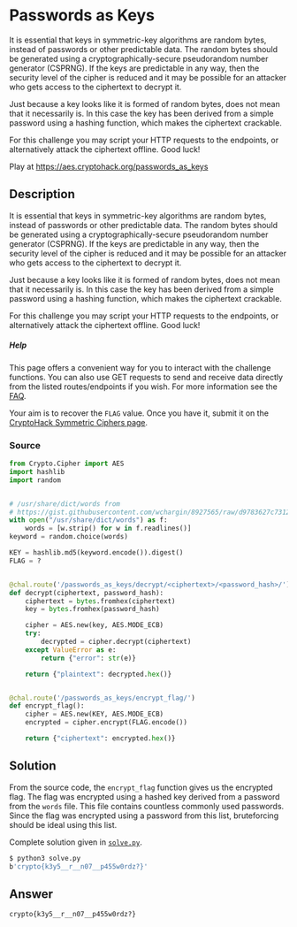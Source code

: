 # Passwords as Keys

It is essential that keys in symmetric-key algorithms are random bytes, instead of passwords or other predictable data. The random bytes should be generated using a cryptographically-secure pseudorandom number generator (CSPRNG). If the keys are predictable in any way, then the security level of the cipher is reduced and it may be possible for an attacker who gets access to the ciphertext to decrypt it.  

Just because a key looks like it is formed of random bytes, does not mean that it necessarily is. In this case the key has been derived from a simple password using a hashing function, which makes the ciphertext crackable.  

For this challenge you may script your HTTP requests to the endpoints, or alternatively attack the ciphertext offline. Good luck!  

Play at https://aes.cryptohack.org/passwords_as_keys

## Description

It is essential that keys in symmetric-key algorithms are random bytes, instead of passwords or other predictable data. The random bytes should be generated using a cryptographically-secure pseudorandom number generator (CSPRNG). If the keys are predictable in any way, then the security level of the cipher is reduced and it may be possible for an attacker who gets access to the ciphertext to decrypt it.  

Just because a key looks like it is formed of random bytes, does not mean that it necessarily is. In this case the key has been derived from a simple password using a hashing function, which makes the ciphertext crackable.  

For this challenge you may script your HTTP requests to the endpoints, or alternatively attack the ciphertext offline. Good luck!

##### Help

This page offers a convenient way for you to interact with the challenge functions. You can also use GET requests to send and receive data directly from the listed routes/endpoints if you wish. For more information see the [FAQ](https://cryptohack.org/faq#blockciphers).

Your aim is to recover the `FLAG` value. Once you have it, submit it on the [CryptoHack Symmetric Ciphers page](https://cryptohack.org/challenges/aes).

### Source

```python
from Crypto.Cipher import AES
import hashlib
import random


# /usr/share/dict/words from
# https://gist.githubusercontent.com/wchargin/8927565/raw/d9783627c731268fb2935a731a618aa8e95cf465/words
with open("/usr/share/dict/words") as f:
    words = [w.strip() for w in f.readlines()]
keyword = random.choice(words)

KEY = hashlib.md5(keyword.encode()).digest()
FLAG = ?


@chal.route('/passwords_as_keys/decrypt/<ciphertext>/<password_hash>/')
def decrypt(ciphertext, password_hash):
    ciphertext = bytes.fromhex(ciphertext)
    key = bytes.fromhex(password_hash)

    cipher = AES.new(key, AES.MODE_ECB)
    try:
        decrypted = cipher.decrypt(ciphertext)
    except ValueError as e:
        return {"error": str(e)}

    return {"plaintext": decrypted.hex()}


@chal.route('/passwords_as_keys/encrypt_flag/')
def encrypt_flag():
    cipher = AES.new(KEY, AES.MODE_ECB)
    encrypted = cipher.encrypt(FLAG.encode())

    return {"ciphertext": encrypted.hex()}
```

## Solution

From the source code, the `encrypt_flag` function gives us the encrypted flag. The flag was encrypted using a hashed key derived from a password from the `words` file. This file contains countless commonly used passwords. Since the flag was encrypted using a password from this list, bruteforcing should be ideal using this list.

Complete solution given in [`solve.py`](./solve.py).

```bash
$ python3 solve.py
b'crypto{k3y5__r__n07__p455w0rdz?}'
```

## Answer

`crypto{k3y5__r__n07__p455w0rdz?}`
